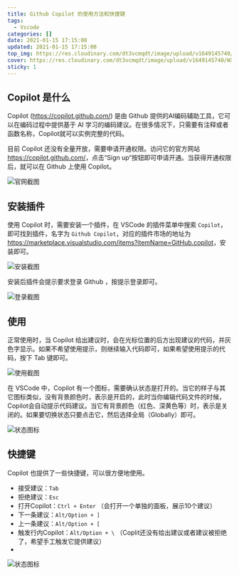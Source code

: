 ```yaml
---
title: Github Copilot 的使用方法和快捷键
tags:
  - Vscode
categories: []
date: 2021-01-15 17:15:00
updated: 2021-01-15 17:15:00
top_img: https://res.cloudinary.com/dt3vcmqdt/image/upload/v1649145740/WX20220405-160150_hkvi4q.png
cover: https://res.cloudinary.com/dt3vcmqdt/image/upload/v1649145740/WX20220405-160150_hkvi4q.png
sticky: 1
---
```



## Copilot 是什么

Copilot (<https://copilot.github.com/>) 是由 Github 提供的AI编码辅助工具，它可以在编码过程中提供基于 AI 学习的编码建议。在很多情况下，只需要有注释或者函数名称，Copilot就可以实例完整的代码。

目前 Copilot 还没有全量开放，需要申请开通权限。访问它的官方网站<https://copilot.github.com/>，点击“Sign up“按钮即可申请开通。当获得开通权限后，就可以在 Github 上使用 Copilot。


![官网截图](https://res.cloudinary.com/dt3vcmqdt/image/upload/v1649145740/WX20220405-160150_hkvi4q.png)

## 安装插件

使用 Copilot 时，需要安装一个插件，在 VSCode 的插件菜单中搜索 `Copilot`，即可找到插件，名字为 `Github Copilot`，对应的插件市场的地址为<https://marketplace.visualstudio.com/items?itemName=GitHub.copilot>，安装即可。

![安装截图](https://res.cloudinary.com/dt3vcmqdt/image/upload/v1649146016/2051649145951_.pic_q03uk2.png)

安装后插件会提示要求登录 Github ，按提示登录即可。

![登录截图](https://res.cloudinary.com/dt3vcmqdt/image/upload/v1649146070/03.login_qn7mvg.png)

## 使用

正常使用时，当 Copilot 给出建议时，会在光标位置的后方出现建议的代码，并灰色字显示。如果不希望使用提示，则继续输入代码即可，如果希望使用提示的代码，按下 Tab 键即可。

![使用截图](https://res.cloudinary.com/dt3vcmqdt/image/upload/v1649146200/04.completion_ctsnl0.png)

在 VSCode 中，Copilot 有一个图标，需要确认状态是打开的。当它的样子与其它图标类似，没有背景颜色时，表示是开启的，此时当你编辑代码文件的时候，Copilot会自动提示代码建议。当它有背景颜色（红色、深黄色等）时，表示是关闭的。如果要切换状态只要点击它，然后选择全局（Globally）即可。

![状态图标](https://res.cloudinary.com/dt3vcmqdt/image/upload/v1649146129/05.icon_zyh6um.png)

## 快捷键

Copilot 也提供了一些快捷键，可以很方便地使用。

- 接受建议：`Tab`
- 拒绝建议：`Esc`
- 打开Copilot：`Ctrl + Enter` （会打开一个单独的面板，展示10个建议）
- 下一条建议：`Alt/Option + ]`
- 上一条建议：`Alt/Option + [`
- 触发行内Copilot：`Alt/Option + \` （Coplit还没有给出建议或者建议被拒绝了，希望手工触发它提供建议）
-
![状态图标](https://res.cloudinary.com/dt3vcmqdt/image/upload/v1649146130/06.shortcut_afyn4j.jpg)

